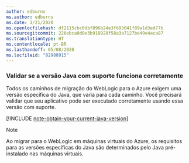 ```yaml
---
author: edburns
ms.author: edburns
ms.date: 1/21/2020
ms.openlocfilehash: df2115cbc0dbf896b24e3f693041f89a1d3ed77b
ms.sourcegitcommit: 226ebca0d0e3b918928f58a3a7127be49e4aca87
ms.translationtype: HT
ms.contentlocale: pt-BR
ms.lasthandoff: 05/08/2020
ms.locfileid: "82988915"
---
```

### <a name="validate-that-the-supported-java-version-works-correctly"></a>Validar se a versão Java com suporte funciona corretamente

Todos os caminhos de migração do WebLogic para o Azure exigem uma versão específica do Java, que varia para cada caminho. Você precisará validar que seu aplicativo pode ser executado corretamente usando essa versão com suporte.

[!INCLUDE [note-obtain-your-current-java-version](note-obtain-your-current-java-version.md)]

> [!NOTE]
> Ao migrar para o WebLogic em máquinas virtuais do Azure, os requisitos para as versões específicas do Java são determinados pelo Java pré-instalado nas máquinas virtuais.
